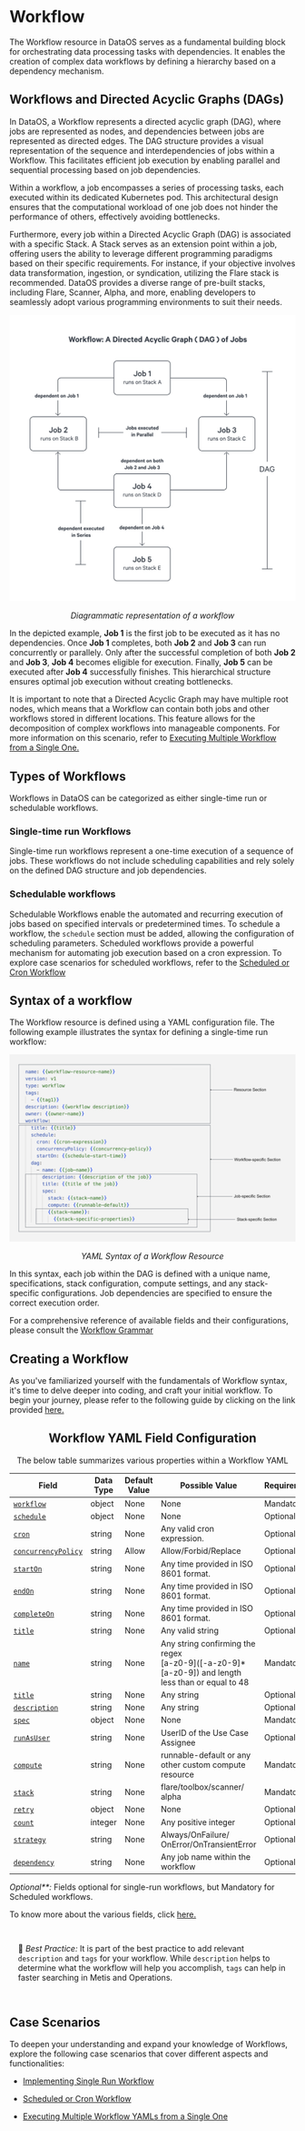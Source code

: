 # Workflow

The Workflow resource in DataOS serves as a fundamental building block for orchestrating data processing tasks with dependencies. It enables the creation of complex data workflows by defining a hierarchy based on a dependency mechanism.

## Workflows and Directed Acyclic Graphs (DAGs)

In DataOS, a Workflow represents a directed acyclic graph (DAG), where jobs are represented as nodes, and dependencies between jobs are represented as directed edges. The DAG structure provides a visual representation of the sequence and interdependencies of jobs within a Workflow. This facilitates efficient job execution by enabling parallel and sequential processing based on job dependencies.

Within a workflow, a job encompasses a series of processing tasks, each executed within its dedicated Kubernetes pod. This architectural design ensures that the computational workload of one job does not hinder the performance of others, effectively avoiding bottlenecks.

Furthermore, every job within a Directed Acyclic Graph (DAG) is associated with a specific Stack. A Stack serves as an extension point within a job, offering users the ability to leverage different programming paradigms based on their specific requirements. For instance, if your objective involves data transformation, ingestion, or syndication, utilizing the Flare stack is recommended. DataOS provides a diverse range of pre-built stacks, including Flare, Scanner, Alpha, and more, enabling developers to seamlessly adopt various programming environments to suit their needs.



![Diagrammatic representation of a workflow](./workflow/workflow_overview.png)

<center><i>Diagrammatic representation of a workflow</i></center>

In the depicted example, **Job 1** is the first job to be executed as it has no dependencies. Once **Job 1** completes, both **Job 2** and **Job 3** can run concurrently or parallely. Only after the successful completion of both **Job 2** and **Job 3**, **Job 4** becomes eligible for execution. Finally, **Job 5** can be executed after **Job 4** successfully finishes. This hierarchical structure ensures optimal job execution without creating bottlenecks.

It is important to note that a Directed Acyclic Graph may have multiple root nodes, which means that a Workflow can contain both jobs and other workflows stored in different locations. This feature allows for the decomposition of complex workflows into manageable components. For more information on this scenario, refer to [Executing Multiple Workflow from a Single One.](./workflow/executing_multiple_workflow_yamls_from_single_one.md)


## Types of Workflows

Workflows in DataOS can be categorized as either single-time run or schedulable workflows.

### **Single-time run Workflows**

Single-time run workflows represent a one-time execution of a sequence of jobs. These workflows do not include scheduling capabilities and rely solely on the defined DAG structure and job dependencies.

### **Schedulable workflows** 
Schedulable Workflows enable the automated and recurring execution of jobs based on specified intervals or predetermined times. To schedule a workflow, the `schedule` section must be added, allowing the configuration of scheduling parameters. Scheduled workflows provide a powerful mechanism for automating job execution based on a cron expression. To explore case scenarios for scheduled workflows, refer to the [Scheduled or Cron Workflow](./workflow/scheduled_or_cron_workflow.md)

## Syntax of a workflow

The Workflow resource is defined using a YAML configuration file. The following example illustrates the syntax for defining a single-time run workflow:



![Workflow Syntax](./workflow/workflow_yaml.png)

<center>

<i>
YAML Syntax of a Workflow Resource</i></center>

In this syntax, each job within the DAG is defined with a unique name, specifications, stack configuration, compute settings, and any stack-specific configurations. Job dependencies are specified to ensure the correct execution order.

For a comprehensive reference of available fields and their configurations, please consult the [Workflow Grammar](./workflow/workflow_grammar.md)

## Creating a Workflow
As you've familiarized yourself with the fundamentals of Workflow syntax, it's time to delve deeper into coding, and craft your initial workflow. To begin your journey, please refer to the following guide by clicking on the link provided [here.](./workflow/creating_a_workflow.md)

<center>

## Workflow YAML Field Configuration

The below table summarizes various properties within a Workflow YAML

| Field | Data Type | Default Value | Possible Value | Requirement |
| --- | --- | --- | --- | --- |
| [`workflow`](./workflow/workflow_grammar.md#workflow) | object | None | None | Mandatory |
| [`schedule`](./workflow/workflow_grammar.md#schedule) | object | None | None | Optional**  |
| [`cron`](./workflow/workflow_grammar.md#cron) | string | None | Any valid cron expression. | Optional**  |
| [`concurrencyPolicy`](./workflow/workflow_grammar.md#concurrencypolicy) | string | Allow | Allow/Forbid/Replace | Optional |
| [`startOn`](./workflow/workflow_grammar.md#starton) | string | None | Any time provided in ISO 8601 format. | Optional |
| [`endOn`](./workflow/workflow_grammar.md#endon) | string | None | Any time provided in ISO 8601 format. | Optional |
| [`completeOn`](./workflow/workflow_grammar.md#completeon) | string | None | Any time provided in ISO 8601 format. | Optional |
| [`title`](./workflow/workflow_grammar.md#title) | string | None | Any valid string | Optional |
| [`name`](./workflow/workflow_grammar.md#name) | string | None | Any string confirming the regex <br> [a-z0-9]\([-a-z0-9]*[a-z0-9]) and length<br>less than or equal to 48 | Mandatory |
| [`title`](./workflow/workflow_grammar.md#title) | string | None | Any string | Optional |
| [`description`](./workflow/workflow_grammar.md#description) | string | None | Any string | Optional |
| [`spec`](./workflow/workflow_grammar.md#spec) | object | None | None | Mandatory |
| [`runAsUser`](./workflow/workflow_grammar.md#runasuser) | string | None | UserID of the Use Case <br>Assignee | Optional |
| [`compute`](./workflow/workflow_grammar.md#compute) | string | None | runnable-default or any <br> other custom compute resource | Mandatory |
| [`stack`](./workflow/workflow_grammar.md#stack) | string | None | flare/toolbox/scanner/<br>alpha | Mandatory |
| [`retry`](./workflow/workflow_grammar.md#retry) | object | None | None | Optional |
| [`count`](./workflow/workflow_grammar.md#count) | integer | None | Any positive integer | Optional |
| [`strategy`](./workflow/workflow_grammar.md#strategy) | string | None | Always/OnFailure/<br>OnError/OnTransientError | Optional |
| [`dependency`](./workflow/workflow_grammar.md#dependency) | string | None | Any job name within the workflow | Optional |

</center>

<i>Optional**:</i> Fields optional for single-run workflows, but Mandatory for Scheduled workflows.

To know more about the various fields, click [here.](./workflow/workflow_grammar.md)


<aside style="padding:15px; border-radius:5px;">

📖 <i>Best Practice:</i> It is part of the best practice to add relevant `description` and `tags` for your workflow. While `description` helps to determine what the workflow will help you accomplish, `tags` can help in faster searching in Metis and Operations.
</aside>



## Case Scenarios

To deepen your understanding and expand your knowledge of Workflows, explore the following case scenarios that cover different aspects and functionalities:

- [Implementing Single Run Workflow](./workflow/single_run_workflow.md)

- [Scheduled or Cron Workflow](./workflow/scheduled_or_cron_workflow.md)

- [Executing Multiple Workflow YAMLs from a Single One](./workflow/executing_multiple_workflow_yamls_from_single_one.md)




